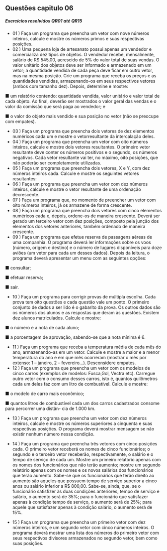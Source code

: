 ## Questões capitulo 06
##### Exercícios resolvidos QR01 até QR15

* 01 ) Faça um programa que preencha um vetor com nove números inteiros, calcule e mostre os números primos e suas respectivas posições.
* 02 ) Uma pequena loja de artesanato possui apenas um vendedor e comercializa dez tipos de objetos. O vendedor recebe, mensalmente, salário de R$ 545,00, acrescido de 5% do valor total de suas vendas. O valor unitário dos objetos deve ser informado e armazenado em um vetor; a quantidade vendida de cada peça deve ficar em outro vetor, mas na mesma posição. Crie um programa que receba os preços e as quantidades vendidas, armazenando-os em seus respectivos vetores (ambos com tamanho dez). Depois, determine e mostre:

■ um relatório contendo: quantidade vendida, valor unitário e valor total de cada objeto. Ao final, deverão ser mostrados o valor geral das vendas e o valor da comissão que será paga ao vendedor; e

■ o valor do objeto mais vendido e sua posição no vetor (não se preocupe com empates).
* 03 ) Faça um programa que preencha dois vetores de dez elementos numéricos cada um e mostre o vetorresultante da intercalação deles.
* 04 ) Faça um programa que preencha um vetor com oito números inteiros, calcule e mostre dois vetores resultantes. O primeiro vetor resultante deve conter os números positivos e o segundo, os números negativos. Cada vetor resultante vai ter, no máximo, oito posições, que não poderão ser completamente utilizadas.
* 05 ) Faça um programa que preencha dois vetores, X e Y, com dez números inteiros cada. Calcule e mostre os seguintes vetores resultantes:
* 06 )  Faça um programa que preencha um vetor com dez números inteiros, calcule e mostre o vetor resultante de uma ordenação decrescente.
* 07 ) Faça um programa que, no momento de preencher um vetor com oito números inteiros, já os armazene de forma crescente.
* 08 ) Faça um programa que preencha dois vetores com cinco elementos numéricos cada e, depois, ordene-os de maneira crescente. Deverá ser gerado um terceiro vetor com dez posições, composto pela junção dos elementos dos vetores anteriores, também ordenado de maneira crescente.
* 09 ) Faça um programa que efetue reserva de passagens aéreas de uma companhia. O programa deverá ler informações sobre os voos (número, origem e destino) e o número de lugares disponíveis para doze aviões (um vetor para cada um desses dados). Depois da leitura, o programa deverá apresentar um menu com as seguintes opções:
  
■ consultar;

■ efetuar reserva;

■ sair.

* 10 ) Faça um programa para corrigir provas de múltipla escolha. Cada prova tem oito questões e cada questão vale um ponto. O primeiro conjunto de dados a ser lido é o gabarito da prova. Os outros dados são os números dos alunos e as respostas que deram às questões. Existem dez alunos matriculados. Calcule e mostre:
  
■ o número e a nota de cada aluno; 

■ a porcentagem de aprovação, sabendo-se que a nota mínima é 6.

* 11 ) Faça um programa que receba a temperatura média de cada mês do ano, armazenando-as em um vetor. Calcule e mostre a maior e a menor temperatura do ano e em que mês ocorreram (mostrar o mês por extenso: 1 – janeiro, 2 – fevereiro...). Desconsidere empates.
* 12 ) Faça um programa que preencha um vetor com os modelos de cinco carros (exemplos de modelos: Fusca,Gol, Vectra etc). Carregue outro vetor com o consumo desses carros, isto é, quantos quilômetros cada um deles faz com um litro de combustível. Calcule e mostre:

■ o modelo de carro mais econômico; 

■ quantos litros de combustível cada um dos carros cadastrados consome para percorrer uma distân-
cia de 1.000 km.

* 13 ) Faça um programa que preencha um vetor com dez números inteiros, calcule e mostre os números superiores a cinquenta e suas respectivas posições. O programa deverá mostrar mensagem se não existir nenhum número nessa condição.
* 14 ) Faça um programa que preencha três vetores com cinco posições cada. O primeiro vetor receberá os nomes de cinco funcionários; o segundo e o terceiro vetor receberão, respectivamente, o salário e o tempo de serviço de cada um. Mostre um primeiro relatório apenas com os nomes dos funcionários que não terão aumento; mostre um segundo relatório apenas com os nomes e os novos salários dos funcionários que terão aumento. Sabe-se que os funcionários que terão direito ao aumento são aqueles que possuem tempo de serviço superior a cinco anos ou salário inferior a R$ 800,00. Sabe-se, ainda, que, se o funcionário satisfizer às duas condições anteriores, tempo de serviço e salário, o aumento será de 35%; para o funcionário que satisfazer apenas à condição tempo de serviço, o aumento será de 25%; para aquele que satisfazer apenas à condição salário, o aumento será de 15%.

* 15 ) Faça um programa que preencha um primeiro vetor com dez números inteiros, e um segundo vetor com cinco números inteiros. O programa deverá mostrar uma lista dos números do primeiro vetor com seus respectivos divisores armazenados no segundo vetor, bem como suas posições.
